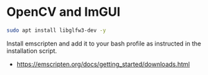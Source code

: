 # OpenCV and ImGUI

```bash
sudo apt install libglfw3-dev -y
```

Install emscripten and add it to your bash profile as instructed in the installation script.

- https://emscripten.org/docs/getting_started/downloads.html